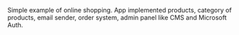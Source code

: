 Simple example of online shopping.
App implemented products, category of products, email sender, order system, admin panel like CMS and Microsoft Auth.
